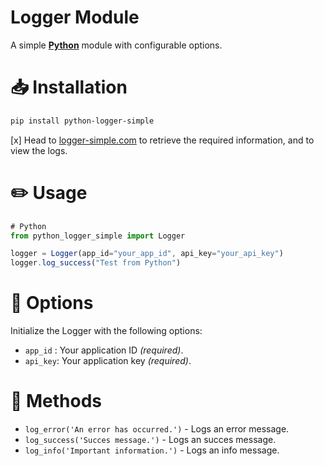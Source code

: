# Logger Module
A simple <a href="https://pypi.org/project/python-logger-simple/" target="_blank"><strong>Python</strong></a> module with configurable options.

# 📥 Installation
```bash
pip install python-logger-simple
```

[x] Head to [logger-simple.com](https://logger-simple.com/) to retrieve the required information, and to view the logs.

# ✏️ Usage
```js
# Python
from python_logger_simple import Logger

logger = Logger(app_id="your_app_id", api_key="your_api_key")
logger.log_success("Test from Python")
```

# 📣 Options
Initialize the Logger with the following options:
- `app_id` : Your application ID *(required)*.
- `api_key`: Your application key *(required)*.

# 📜 Methods
- `log_error('An error has occurred.')` - Logs an error message.
- `log_success('Succes message.')` - Logs an succes message.
- `log_info('Important information.')` - Logs an info message.
